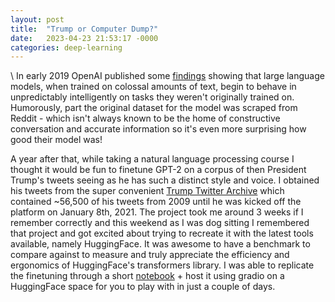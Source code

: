 ```yaml
---
layout: post
title:  "Trump or Computer Dump?"
date:   2023-04-23 21:53:17 -0000
categories: deep-learning
---
```


<script
	type="module"
	src="https://gradio.s3-us-west-2.amazonaws.com/3.27.0/gradio.js"
></script>

<gradio-app src="https://akshaytrikha-gpt2-trump.hf.space"></gradio-app>

\\
In early 2019 OpenAI published some [findings](https://cdn.openai.com/better-language-models/language_models_are_unsupervised_multitask_learners.pdf) showing that large language models, when trained on colossal amounts of text, begin to behave in unpredictably intelligently on tasks they weren't originally trained on. Humorously, part the original dataset for the model was scraped from Reddit - which isn't always known to be the home of constructive conversation and accurate information so it's even more surprising how good their model was!

A year after that, while taking a natural language processing course I thought it would be fun to finetune GPT-2 on a corpus of then President Trump's tweets seeing as he has such a distinct style and voice. I obtained his tweets from the super convenient [Trump Twitter Archive](https://www.thetrumparchive.com/) which contained ~56,500 of his tweets from 2009 until he was kicked off the platform on January 8th, 2021. The project took me around 3 weeks if I remember correctly and this weekend as I was dog sitting I remembered that project and got excited about trying to recreate it with the latest tools available, namely HuggingFace. It was awesome to have a benchmark to compare against to measure and truly appreciate the efficiency and ergonomics of HuggingFace's transformers library. I was able to replicate the finetuning through a short [notebook](https://github.com/akshaytrikha/gpt2-trump/blob/main/huggingface_trump.ipynb) + host it using gradio on a HuggingFace space for you to play with in just a couple of days.